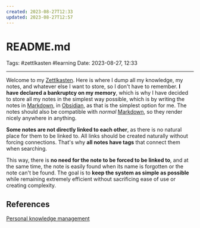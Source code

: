 ```yaml
---
created: 2023-08-27T12:33
updated: 2023-08-27T12:57
---
```

# README.md

Tags: #zettlkasten #learning 
Date: 2023-08-27, 12:33

---

Welcome to my [Zettlkasten](Zettlkasten.md). Here is where I dump all my knowledge, my notes, and whatever else I want to store, so I don't have to remember. **I have declared a bankruptcy on my memory**, which is why I have decided to store all my notes in the simplest way possible, which is by writing the notes in [Markdown](Markdown), in [Obsidian](Obsidian), as that is the simplest option for me. The notes should also be compatible with _normal_ [Markdown](Markdown), so they render nicely anywhere in anything.   

**Some notes are not directly linked to each other**, as there is no natural place for them to be linked to. All links should be created naturally without forcing connections. That's why **all notes have tags** that connect them when searching. 

This way, there is **no need for the note to be forced to be linked to**, and at the same time, the note is easily found when its name is forgotten or the note can't be found. The goal is to **keep the system as simple as possible** while remaining extremely efficient without sacrificing ease of use or creating complexity. 

## References

[Personal knowledge management](../SLIP-BOX/Personal%20knowledge%20management.md)

